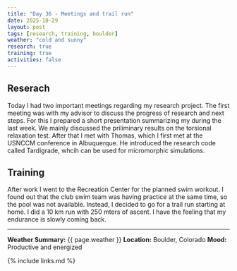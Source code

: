 ```yaml
---
title: "Day 36 - Meetings and trail run"
date: 2025-10-29
layout: post
tags: [research, training, boulder]
weather: "cold and sunny"
research: true
training: true
activities: false
---
```



## Reserach
Today I had two important meetings regarding my research project.
The first meeting was with my advisor to discuss the progress of research and next steps.
For this I prepared a short presentation summarizing my during the last week. 
We mainly discussed the priliminary results on the torsional relaxation test.
After that I met with Thomas, which I first met at the USNCCM conference in Albuquerque.
He introduced the research code called Tardigrade, whcih can be used for micromorphic simulations.

## Training
After work I went to the Recreation Center for the planned swim workout. I found out that the club swim team was having practice at the same time, so the pool was not available.
Instead, I decided to go for a trail run starting at home.
I did a 10 km run with 250 mters of ascent.
I have the feeling that my endurance is slowly coming back.

---

**Weather Summary:** {{ page.weather }}
**Location:** Boulder, Colorado
**Mood:** Productive and energized

{% include links.md %}
